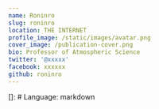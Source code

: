 ```yaml
---
name: Roninro
slug: roninro
location: THE INTERNET
profile_image: /static/images/avatar.png
cover_image: /publication-cover.png
bio: Professor of Atmospheric Science
twitter: '@xxxxx'
facebook: xxxxxx
github: roninro
---
```


[]: # Language: markdown
